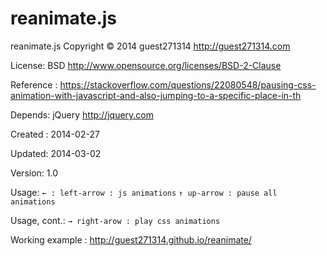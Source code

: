 reanimate.js
============


  reanimate.js Copyright © 2014 guest271314 http://guest271314.com
  
  License: BSD http://www.opensource.org/licenses/BSD-2-Clause
  
  Reference : https://stackoverflow.com/questions/22080548/pausing-css-animation-with-javascript-and-also-jumping-to-a-specific-place-in-th
  
  Depends: jQuery http://jquery.com
  
  Created : 2014-02-27
  
  Updated: 2014-03-02
  
  Version: 1.0
  
  Usage: `← : left-arrow : js animations` `↑ up-arrow : pause all animations`
  
  Usage, cont.: `→ right-arow : play css animations`
  
  Working example : http://guest271314.github.io/reanimate/
  
